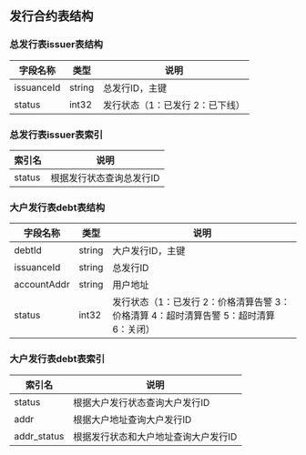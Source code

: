 ## 发行合约表结构

### 总发行表issuer表结构
字段名称|类型|说明
---|---|---
issuanceId|string|总发行ID，主键
status|int32|发行状态（1：已发行 2：已下线）

### 总发行表issuer表索引
索引名|说明
---|---
status|根据发行状态查询总发行ID

### 大户发行表debt表结构
字段名称|类型|说明
---|---|---
debtId|string|大户发行ID，主键
issuanceId|string|总发行ID
accountAddr|string|用户地址
status|int32|发行状态（1：已发行 2：价格清算告警 3：价格清算 4：超时清算告警 5：超时清算 6：关闭）

### 大户发行表debt表索引
索引名|说明
---|---
status|根据大户发行状态查询大户发行ID
addr|根据大户地址查询大户发行ID
addr_status|根据发行状态和大户地址查询大户发行ID
